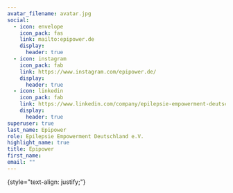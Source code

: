 ```yaml
---
avatar_filename: avatar.jpg
social:
  - icon: envelope
    icon_pack: fas
    link: mailto:epipower.de
    display:
      header: true
  - icon: instagram
    icon_pack: fab
    link: https://www.instagram.com/epipower.de/
    display:
      header: true
  - icon: linkedin
    icon_pack: fab
    link: https://www.linkedin.com/company/epilepsie-empowerment-deutschland-e-v/
    display:
      header: true
superuser: true
last_name: Epipower
role: Epilepsie Empowerment Deutschland e.V.
highlight_name: true
title: Epipower
first_name:
email: ""
---
```

{style="text-align: justify;"}
